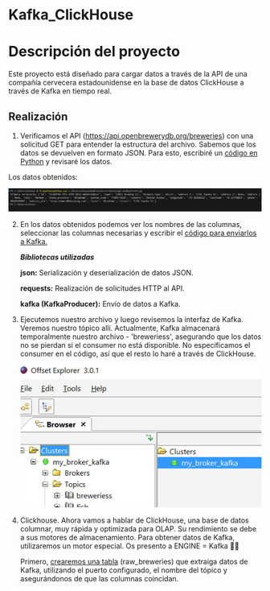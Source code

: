 # Kafka_ClickHouse

# Descripción del proyecto

Este proyecto está diseñado para cargar datos a través de la API de una compañía cervecera estadounidense en la base de datos 
ClickHouse a través de Kafka en tiempo real.

## Realización

1. Verificamos el API (https://api.openbrewerydb.org/breweries)
   con una solicitud GET para entender la estructura del archivo. 
   Sabemos que los datos se devuelven en formato JSON. 
   Para esto, escribiré un [código en Python](https://github.com/elena210910/Kafka_ClickHouse/blob/main/Code_test_python) y revisaré los datos.

Los datos obtenidos:

![](https://github.com/elena210910/Kafka_ClickHouse/blob/main/screen1.PNG)

2. En los datos obtenidos podemos ver los nombres de las columnas,
   seleccionar las columnas necesarias y escribir el [código para enviarlos a Kafka.](https://github.com/elena210910/Kafka_ClickHouse/blob/main/Code_to_kafka)
   
    ***Bibliotecas utilizadas***
  
     **json:** Serialización y deserialización de datos JSON.
  
     **requests:** Realización de solicitudes HTTP al API.
  
     **kafka (KafkaProducer):**  Envío de datos a Kafka.

   

   
  

4. Ejecutemos nuestro archivo y luego revisemos la interfaz de Kafka. Veremos nuestro tópico allí.
   Actualmente, Kafka almacenará temporalmente nuestro archivo - 'breweriess', asegurando que los datos no 
   se pierdan si el consumer no está disponible.
    No especificamos el consumer en el código, así que el resto lo haré a través de ClickHouse.

   ![](https://github.com/elena210910/Kafka_ClickHouse/blob/main/screen2.PNG)




 5. Clickhouse.
    Ahora vamos a hablar de ClickHouse, una base de datos columnar, muy rápida y optimizada para OLAP.
    Su rendimiento se debe a sus motores de almacenamiento. Para obtener datos de Kafka, utilizaremos un motor especial.
    Os presento a ENGINE = Kafka 🚀🎆

    Primero, [crearemos una tabla](https://github.com/elena210910/Kafka_ClickHouse/blob/main/tabla_raw_breweries) (raw_breweries) que extraiga datos de Kafka,
    utilizando el puerto configurado, el nombre del tópico y asegurándonos de que las columnas coincidan.
      
  








   
